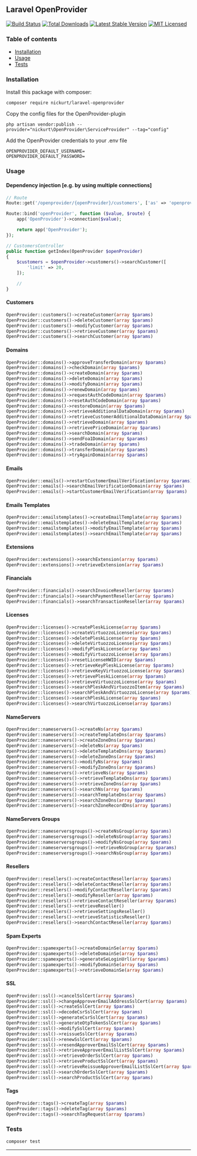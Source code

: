 ## Laravel OpenProvider
[![Build Status](https://github.com/nickurt/laravel-openprovider/workflows/tests/badge.svg)](https://github.com/nickurt/laravel-openprovider/actions)
[![Total Downloads](https://poser.pugx.org/nickurt/laravel-openprovider/d/total.svg)](https://packagist.org/packages/nickurt/laravel-openprovider)
[![Latest Stable Version](https://poser.pugx.org/nickurt/laravel-openprovider/v/stable.svg)](https://packagist.org/packages/nickurt/laravel-openprovider)
[![MIT Licensed](https://poser.pugx.org/nickurt/laravel-openprovider/license.svg)](LICENSE.md)

### Table of contents
- [Installation](#installation)
- [Usage](#usage)
- [Tests](#tests)
### Installation
Install this package with composer:
```
composer require nickurt/laravel-openprovider
```
Copy the config files for the OpenProvider-plugin
```
php artisan vendor:publish --provider="nickurt\OpenProvider\ServiceProvider" --tag="config"
```
Add the OpenProvider credentials to your .env file
```
OPENPROVIDER_DEFAULT_USERNAME=
OPENPROVIDER_DEFAULT_PASSWORD=
```
### Usage
#### Dependency injection [e.g. by using multiple connections]
```php
// Route
Route::get('/openprovider/{openProvider}/customers', ['as' => 'openprovider/customers', 'uses' => 'CustomersController@getIndex']);

Route::bind('openProvider', function ($value, $route) {
    app('OpenProvider')->connection($value);

    return app('OpenProvider');
});

// CustomersController
public function getIndex(OpenProvider $openProvider)
{
    $customers = $openProvider->customers()->searchCustomer([
        'limit' => 20,
    ]);

    //
}
```
#### Customers
```php
OpenProvider::customers()->createCustomer(array $params)
OpenProvider::customers()->deleteCustomer(array $params)
OpenProvider::customers()->modifyCustomer(array $params)
OpenProvider::customers()->retrieveCustomer(array $params)
OpenProvider::customers()->searchCustomer(array $params)
```
#### Domains
```php
OpenProvider::domains()->approveTransferDomain(array $params)
OpenProvider::domains()->checkDomain(array $params)
OpenProvider::domains()->createDomain(array $params)
OpenProvider::domains()->deleteDomain(array $params)
OpenProvider::domains()->modifyDomain(array $params)
OpenProvider::domains()->renewDomain(array $params)
OpenProvider::domains()->requestAuthCodeDomain(array $params)
OpenProvider::domains()->resetAuthCodeDomain(array $params)
OpenProvider::domains()->restoreDomain(array $params)
OpenProvider::domains()->retrieveAdditionalDataDomain(array $params)
OpenProvider::domains()->retrieveCustomerAdditionalDataDomain(array $params)
OpenProvider::domains()->retrieveDomain(array $params)
OpenProvider::domains()->retrievePriceDomain(array $params)
OpenProvider::domains()->searchDomain(array $params)
OpenProvider::domains()->sendFoa1Domain(array $params)
OpenProvider::domains()->tradeDomain(array $params)
OpenProvider::domains()->transferDomain(array $params)
OpenProvider::domains()->tryAgainDomain(array $params)
```
#### Emails
```php
OpenProvider::emails()->restartCustomerEmailVerification(array $params)
OpenProvider::emails()->searchEmailVerificationDomain(array $params)
OpenProvider::emails()->startCustomerEmailVerification(array $params)
```
#### Emails Templates
```php
OpenProvider::emailstemplates()->createEmailTemplate(array $params)
OpenProvider::emailstemplates()->deleteEmailTemplate(array $params)
OpenProvider::emailstemplates()->modifyEmailTemplate(array $params)
OpenProvider::emailstemplates()->searchEmailTemplate(array $params)
```
#### Extensions
```php
OpenProvider::extensions()->searchExtension(array $params)
OpenProvider::extensions()->retrieveExtension(array $params)
```
#### Financials
```php
OpenProvider::financials()->searchInvoiceReseller(array $params)
OpenProvider::financials()->searchPaymentReseller(array $params)
OpenProvider::financials()->searchTransactionReseller(array $params)
```
#### Licenses
```php
OpenProvider::licenses()->createPleskLicense(array $params)
OpenProvider::licenses()->createVirtuozzoLicense(array $params)
OpenProvider::licenses()->deletePleskLicense(array $params)
OpenProvider::licenses()->deleteVirtuozzoLicense(array $params)
OpenProvider::licenses()->modifyPleskLicense(array $params)
OpenProvider::licenses()->modifyVirtuozzoLicense(array $params)
OpenProvider::licenses()->resetLicenseHWID(array $params)
OpenProvider::licenses()->retrieveKeyPleskLicense(array $params)
OpenProvider::licenses()->retrieveKeyVirtuozzoLicense(array $params)
OpenProvider::licenses()->retrievePleskLicense(array $params)
OpenProvider::licenses()->retrieveVirtuozzoLicense(array $params)
OpenProvider::licenses()->searchPleskAndVirtuozzoItem(array $params)
OpenProvider::licenses()->searchPleskAndVirtuozzoLicense(array $params)
OpenProvider::licenses()->searchPleskLicense(array $params)
OpenProvider::licenses()->searchVirtuozzoLicense(array $params)
```
#### NameServers
```php
OpenProvider::nameservers()->createNs(array $params)
OpenProvider::nameservers()->createTemplateDns(array $params)
OpenProvider::nameservers()->createZoneDns(array $params)
OpenProvider::nameservers()->deleteNs(array $params)
OpenProvider::nameservers()->deleteTemplateDns(array $params)
OpenProvider::nameservers()->deleteZoneDns(array $params)
OpenProvider::nameservers()->modifyNs(array $params)
OpenProvider::nameservers()->modifyZoneDns(array $params)
OpenProvider::nameservers()->retrieveNs(array $params)
OpenProvider::nameservers()->retrieveTemplateDns(array $params)
OpenProvider::nameservers()->retrieveZoneDns(array $params)
OpenProvider::nameservers()->searchNs(array $params)
OpenProvider::nameservers()->searchTemplateDns(array $params)
OpenProvider::nameservers()->searchZoneDns(array $params)
OpenProvider::nameservers()->searchZoneRecordDns(array $params)
```
#### NameServers Groups
```php
OpenProvider::nameserversgroups()->createNsGroup(array $params)
OpenProvider::nameserversgroups()->deleteNsGroup(array $params)
OpenProvider::nameserversgroups()->modifyNsGroup(array $params)
OpenProvider::nameserversgroups()->retrieveNsGroup(array $params)
OpenProvider::nameserversgroups()->searchNsGroup(array $params)
```
#### Resellers
```php
OpenProvider::resellers()->createContactReseller(array $params)
OpenProvider::resellers()->deleteContactReseller(array $params)
OpenProvider::resellers()->modifyContactReseller(array $params)
OpenProvider::resellers()->modifyReseller(array $params)
OpenProvider::resellers()->retrieveContactReseller(array $params)
OpenProvider::resellers()->retrieveReseller()
OpenProvider::resellers()->retrieveSettingsReseller()
OpenProvider::resellers()->retrieveStatisticsReseller()
OpenProvider::resellers()->searchContactReseller(array $params)
```
#### Spam Experts 
```php
OpenProvider::spamexperts()->createDomainSe(array $params)
OpenProvider::spamexperts()->deleteDomainSe(array $params)
OpenProvider::spamexperts()->generateSeLoginUrl(array $params)
OpenProvider::spamexperts()->modifyDomainSe(array $params)
OpenProvider::spamexperts()->retrieveDomainSe(array $params)
```
#### SSL
```php
OpenProvider::ssl()->cancelSslCert(array $params)
OpenProvider::ssl()->changeApproverEmailAddressSslCert(array $params)
OpenProvider::ssl()->createSslCert(array $params)
OpenProvider::ssl()->decodeCsrSslCert(array $params)
OpenProvider::ssl()->generateCsrSslCert(array $params)
OpenProvider::ssl()->generateOtpTokenSslCert(array $params)
OpenProvider::ssl()->modifySslCert(array $params)
OpenProvider::ssl()->reissueSslCert(array $params)
OpenProvider::ssl()->renewSslCert(array $params)
OpenProvider::ssl()->resendApproverEmailSslCert(array $params)
OpenProvider::ssl()->retrieveApproverEmailListSslCert(array $params)
OpenProvider::ssl()->retrieveOrderSslCert(array $params)
OpenProvider::ssl()->retrieveProductSslCert(array $params)
OpenProvider::ssl()->retrieveReissueApproverEmailListSslCert(array $params)
OpenProvider::ssl()->searchOrderSslCert(array $params)
OpenProvider::ssl()->searchProductSslCert(array $params)
```
#### Tags 
```php
OpenProvider::tags()->createTag(array $params)
OpenProvider::tags()->deleteTag(array $params)
OpenProvider::tags()->searchTagRequest(array $params)
```
### Tests
```sh
composer test
```
- - - 
